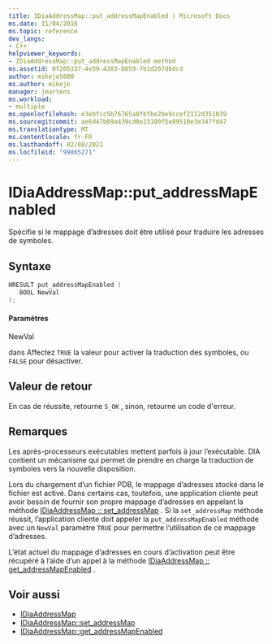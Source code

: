 ```yaml
---
title: IDiaAddressMap::put_addressMapEnabled | Microsoft Docs
ms.date: 11/04/2016
ms.topic: reference
dev_langs:
- C++
helpviewer_keywords:
- IDiaAddressMap::put_addressMapEnabled method
ms.assetid: 0f205337-4e59-4383-8059-7b1d207d6dcd
author: mikejo5000
ms.author: mikejo
manager: jmartens
ms.workload:
- multiple
ms.openlocfilehash: e3ebfcc5b76765a8fbfbe2be9ccef2112d351039
ms.sourcegitcommit: ae6d47b09a439cd0e13180f5e89510e3e347fd47
ms.translationtype: MT
ms.contentlocale: fr-FR
ms.lasthandoff: 02/08/2021
ms.locfileid: "99865271"
---
```

# <a name="idiaaddressmapput_addressmapenabled"></a>IDiaAddressMap::put_addressMapEnabled
Spécifie si le mappage d’adresses doit être utilisé pour traduire les adresses de symboles.

## <a name="syntax"></a>Syntaxe

```C++
HRESULT put_addressMapEnabled ( 
   BOOL NewVal
);
```

#### <a name="parameters"></a>Paramètres
 NewVal

dans Affectez `TRUE` la valeur pour activer la traduction des symboles, ou `FALSE` pour désactiver.

## <a name="return-value"></a>Valeur de retour
 En cas de réussite, retourne `S_OK` , sinon, retourne un code d'erreur.

## <a name="remarks"></a>Remarques
 Les après-processeurs exécutables mettent parfois à jour l’exécutable. DIA contient un mécanisme qui permet de prendre en charge la traduction de symboles vers la nouvelle disposition.

 Lors du chargement d’un fichier PDB, le mappage d’adresses stocké dans le fichier est activé. Dans certains cas, toutefois, une application cliente peut avoir besoin de fournir son propre mappage d’adresses en appelant la méthode [IDiaAddressMap :: set_addressMap](../../debugger/debug-interface-access/idiaaddressmap-set-addressmap.md) . Si la `set_addressMap` méthode réussit, l’application cliente doit appeler la `put_addressMapEnabled` méthode avec un `NewVal` paramètre `TRUE` pour permettre l’utilisation de ce mappage d’adresses.

 L’état actuel du mappage d’adresses en cours d’activation peut être récupéré à l’aide d’un appel à la méthode [IDiaAddressMap :: get_addressMapEnabled](../../debugger/debug-interface-access/idiaaddressmap-get-addressmapenabled.md) .

## <a name="see-also"></a>Voir aussi
- [IDiaAddressMap](../../debugger/debug-interface-access/idiaaddressmap.md)
- [IDiaAddressMap::set_addressMap](../../debugger/debug-interface-access/idiaaddressmap-set-addressmap.md)
- [IDiaAddressMap::get_addressMapEnabled](../../debugger/debug-interface-access/idiaaddressmap-get-addressmapenabled.md)